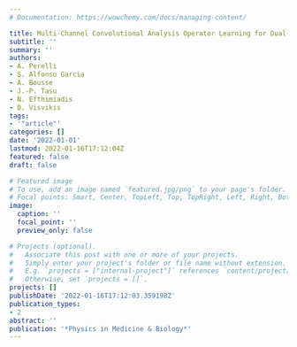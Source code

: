 ```yaml
---
# Documentation: https://wowchemy.com/docs/managing-content/

title: Multi-Channel Convolutional Analysis Operator Learning for Dual-Energy CT Reconstruction
subtitle: ''
summary: ''
authors:
- A. Perelli
- S. Alfonso Garcia
- A. Bousse
- J.-P. Tasu
- N. Efthimiadis
- D. Visvikis
tags:
- '"article"'
categories: []
date: '2022-01-01'
lastmod: 2022-01-16T17:12:04Z
featured: false
draft: false

# Featured image
# To use, add an image named `featured.jpg/png` to your page's folder.
# Focal points: Smart, Center, TopLeft, Top, TopRight, Left, Right, BottomLeft, Bottom, BottomRight.
image:
  caption: ''
  focal_point: ''
  preview_only: false

# Projects (optional).
#   Associate this post with one or more of your projects.
#   Simply enter your project's folder or file name without extension.
#   E.g. `projects = ["internal-project"]` references `content/project/deep-learning/index.md`.
#   Otherwise, set `projects = []`.
projects: []
publishDate: '2022-01-16T17:12:03.359198Z'
publication_types:
- 2
abstract: ''
publication: '*Physics in Medicine & Biology*'
---
```

